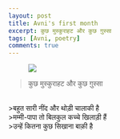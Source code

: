 ```yaml
---
layout: post
title: Avni's first month
excerpt: कुछ मुस्कुराहट और कुछ ग़ुस्सा
tags: [Avni, poetry]
comments: true
---
```

<figure>
    <a href="http://abhinavsaxena.com/images/avni-collage.jpg"><img src="http://abhinavsaxena.com/images/avni-collage.jpg"></a>
</figure>

>कुछ मुस्कुराहट और कुछ ग़ुस्सा
<br />
>बहुत सारी नींद और थोड़ी चालाकी है
<br />
>मम्मी-पापा तो बिलकुल कच्चे खिलाड़ी हैं
<br />
>उन्हें कितना कुछ सिखाना बाक़ी है

